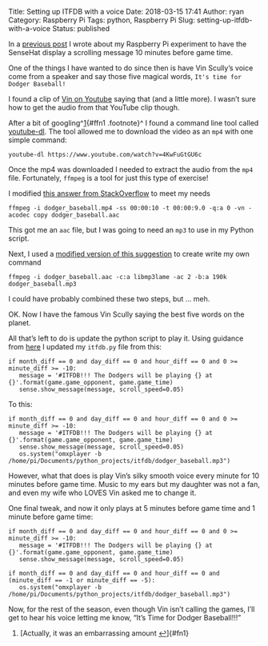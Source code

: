 Title: Setting up ITFDB with a voice
Date: 2018-03-15 17:41
Author: ryan
Category: Raspberry Pi
Tags: python, Raspberry Pi
Slug: setting-up-itfdb-with-a-voice
Status: published

In a [previous post](/itfdb.html) I wrote about my Raspberry Pi experiment to have the SenseHat display a scrolling message 10 minutes before game time.

One of the things I have wanted to do since then is have Vin Scully’s voice come from a speaker and say those five magical words, `It's time for Dodger Baseball!`

I found a clip of [Vin on Youtube](https://www.youtube.com/watch?v=4KwFuGtGU6c) saying that (and a little more). I wasn’t sure how to get the audio from that YouTube clip though.

After a bit of googling^[1](#fn1){#ffn1 .footnote}^ I found a command line tool called [youtube-dl](https://rg3.github.io/youtube-dl/). The tool allowed me to download the video as an `mp4` with one simple command:

    youtube-dl https://www.youtube.com/watch?v=4KwFuGtGU6c

Once the mp4 was downloaded I needed to extract the audio from the `mp4` file. Fortunately, `ffmpeg` is a tool for just this type of exercise!

I modified [this answer from StackOverflow](https://stackoverflow.com/questions/9913032/ffmpeg-to-extract-audio-from-video) to meet my needs

    ffmpeg -i dodger_baseball.mp4 -ss 00:00:10 -t 00:00:9.0 -q:a 0 -vn -acodec copy dodger_baseball.aac

This got me an `aac` file, but I was going to need an `mp3` to use in my Python script.

Next, I used a [modified version of this suggestion](https://askubuntu.com/questions/35457/converting-aac-to-mp3-via-command-line) to create write my own command

    ffmpeg -i dodger_baseball.aac -c:a libmp3lame -ac 2 -b:a 190k dodger_baseball.mp3

I could have probably combined these two steps, but … meh.

OK. Now I have the famous Vin Scully saying the best five words on the planet.

All that’s left to do is update the python script to play it. Using guidance from [here](https://raspberrypi.stackexchange.com/questions/7088/playing-audio-files-with-python) I updated my `itfdb.py` file from this:

    if month_diff == 0 and day_diff == 0 and hour_diff == 0 and 0 >= minute_diff >= -10:
       message = '#ITFDB!!! The Dodgers will be playing {} at {}'.format(game.game_opponent, game.game_time)
       sense.show_message(message, scroll_speed=0.05)

To this:

    if month_diff == 0 and day_diff == 0 and hour_diff == 0 and 0 >= minute_diff >= -10:
       message = '#ITFDB!!! The Dodgers will be playing {} at {}'.format(game.game_opponent, game.game_time)
       sense.show_message(message, scroll_speed=0.05)
       os.system("omxplayer -b /home/pi/Documents/python_projects/itfdb/dodger_baseball.mp3")

However, what that does is play Vin’s silky smooth voice every minute for 10 minutes before game time. Music to my ears but my daughter was not a fan, and even my wife who LOVES Vin asked me to change it.

One final tweak, and now it only plays at 5 minutes before game time and 1 minute before game time:

    if month_diff == 0 and day_diff == 0 and hour_diff == 0 and 0 >= minute_diff >= -10:
       message = '#ITFDB!!! The Dodgers will be playing {} at {}'.format(game.game_opponent, game.game_time)
       sense.show_message(message, scroll_speed=0.05)

    if month_diff == 0 and day_diff == 0 and hour_diff == 0 and (minute_diff == -1 or minute_diff == -5):
       os.system("omxplayer -b /home/pi/Documents/python_projects/itfdb/dodger_baseball.mp3")

Now, for the rest of the season, even though Vin isn’t calling the games, I’ll get to hear his voice letting me know, “It’s Time for Dodger Baseball!!!”

1.  [Actually, it was an embarrassing amount [↩](#ffn1)]{#fn1}
